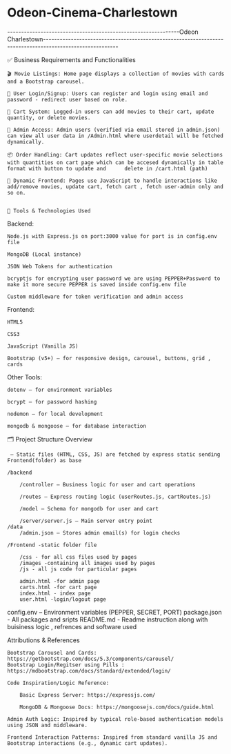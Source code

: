 # Odeon-Cinema-Charlestown
 --------------------------------------------------------------Odeon Charlestown---------------------------------------------------------------------------------------------------------


 ✅ Business Requirements and Functionalities

    🎬 Movie Listings: Home page displays a collection of movies with cards and a Bootstrap carousel.

    👤 User Login/Signup: Users can register and login using email and password - redirect user based on role.

    🛒 Cart System: Logged-in users can add movies to their cart, update quantity, or delete movies.

    🔐 Admin Access: Admin users (verified via email stored in admin.json) can view all user data in /Admin.html where userdetail will be fetched dynamically.

    📦 Order Handling: Cart updates reflect user-specific movie selections with quantities on cart page which can be accesed dynamically in table format with button to update and      delete in /cart.html (path)

    🔄 Dynamic Frontend: Pages use JavaScript to handle interactions like add/remove movies, update cart, fetch cart , fetch user-admin only and so on.


    🧰 Tools & Technologies Used

Backend:

    Node.js with Express.js on port:3000 value for port is in config.env file

    MongoDB (Local instance)

    JSON Web Tokens for authentication

    bcryptjs for encrypting user password we are using PEPPER+Password to make it more secure PEPPER is saved inside config.env file 

    Custom middleware for token verification and admin access

Frontend:

    HTML5

    CSS3

    JavaScript (Vanilla JS)

    Bootstrap (v5+) – for responsive design, carousel, buttons, grid , cards

Other Tools:

    dotenv – for environment variables

    bcrypt – for password hashing

    nodemon – for local development

    mongodb & mongoose – for database interaction

🗂️ Project Structure Overview

     – Static files (HTML, CSS, JS) are fetched by express static sending Frontend(folder) as base 

    /backend

        /controller – Business logic for user and cart operations

        /routes – Express routing logic (userRoutes.js, cartRoutes.js)

        /model – Schema for mongodb for user and cart

        /server/server.js – Main server entry point
    /data
        /admin.json – Stores admin email(s) for login checks

    /Frontend -static folder file 

        /css - for all css files used by pages
        /images -containing all images used by pages
        /js - all js code for particular pages

        admin.html -for admin page
        carts.html -for cart page 
        index.html - index page 
        user.html -login/logout page 

   config.env – Environment variables (PEPPER, SECRET, PORT)
   package.json - All packages and sripts 
   README.md  - Readme instruction along with buisiness logic , refrences and software used 


   Attributions & References

    Bootstrap Carousel and Cards: https://getbootstrap.com/docs/5.3/components/carousel/
    Bootstrap Login/Regitser using Pills : https://mdbootstrap.com/docs/standard/extended/login/ 

    Code Inspiration/Logic Reference:

        Basic Express Server: https://expressjs.com/

        MongoDB & Mongoose Docs: https://mongoosejs.com/docs/guide.html

    Admin Auth Logic: Inspired by typical role-based authentication models using JSON and middleware. 

    Frontend Interaction Patterns: Inspired from standard vanilla JS and Bootstrap interactions (e.g., dynamic cart updates).

